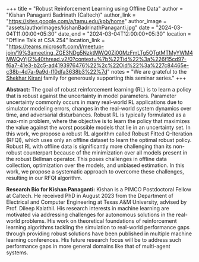 +++
title = "Robust Reinforcement Learning using Offline Data"
author = "Kishan Panaganti Badrinath (Caltech)"
author_link = "https://sites.google.com/a/tamu.edu/kpb/home"
author_image = "assets/authorImages/kishanBadrinathPanaganti.jpg"
date = "2024-03-04T11:00:00+05:30"
date_end = "2024-03-04T12:00:00+05:30"
location = "Offline Talk at CSA 254"
location_link = "https://teams.microsoft.com/l/meetup-join/19%3ameeting_ZGE3NDg5NzktMWQ0Zi00MzFmLTg5OTgtMTMyYWM4MWQyYjI2%40thread.v2/0?context=%7b%22Tid%22%3a%226f15cd97-f6a7-41e3-b2c5-ad4193976476%22%2c%22Oid%22%3a%227c84465e-c38b-4d7a-9a9d-ff0dfa3638b3%22%7d"
notes = "We are grateful to the <a href = "https://www.accel.com/people/shekhar-kirani" target= "_blank">Shekhar Kirani</a> family for generously supporting this seminar series."
+++

<b>Abstract:</b>
The goal of robust reinforcement learning (RL) is to learn a policy that 
is robust against the uncertainty in model parameters. Parameter uncertainty 
commonly occurs in many real-world RL applications due to simulator 
modeling errors, changes in the real-world system dynamics over time, 
and adversarial disturbances. Robust RL is typically formulated as a 
max-min problem, where the objective is to learn the policy that maximizes 
the value against the worst possible models that lie in an uncertainty set. 
In this work, we propose a robust RL algorithm called Robust Fitted 
Q-Iteration (RFQI), which uses only an offline dataset to learn the 
optimal robust policy. Robust RL with offline data is significantly more 
challenging than its non-robust counterpart because of the minimization over 
all models present in the robust Bellman operator. This poses challenges in 
offline data collection, optimization over the models, and unbiased 
estimation. In this work, we propose a systematic approach to overcome 
these challenges, resulting in our RFQI algorithm.

<b>Research Bio for Kishan Panaganti:</b>
Kishan is a PIMCO Postdoctoral Fellow at Caltech. He received PhD in 
August 2023 from the Department of Electrical and Computer Engineering 
at Texas A&M University, advised by Prof. Dileep Kalathil. His research 
interests in machine learning are motivated via addressing challenges 
for autonomous solutions in the real-world problems. His work on 
theoretical foundations of reinforcement learning algorithms tackling 
the simulation to real-world performance gaps through providing robust 
solutions have been published in multiple machine learning conferences. 
His future research focus will be to address such performance gaps in 
more general domains like that of multi-agent systems.